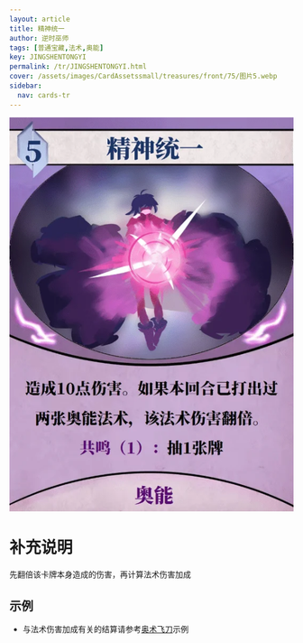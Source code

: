 ```yaml
---
layout: article
title: 精神统一
author: 逆时巫师
tags: [普通宝藏,法术,奥能]
key: JINGSHENTONGYI
permalink: /tr/JINGSHENTONGYI.html
cover: /assets/images/CardAssetssmall/treasures/front/75/图片5.webp
sidebar:
  nav: cards-tr
---
```

![](/assets/images/CardAssets/treasures/front/75/图片5.webp)

# 补充说明
先翻倍该卡牌本身造成的伤害，再计算法术伤害加成


## 示例
* 与法术伤害加成有关的结算请参考[奥术飞刀](/tr/AOSHUFEIDAO.html)示例